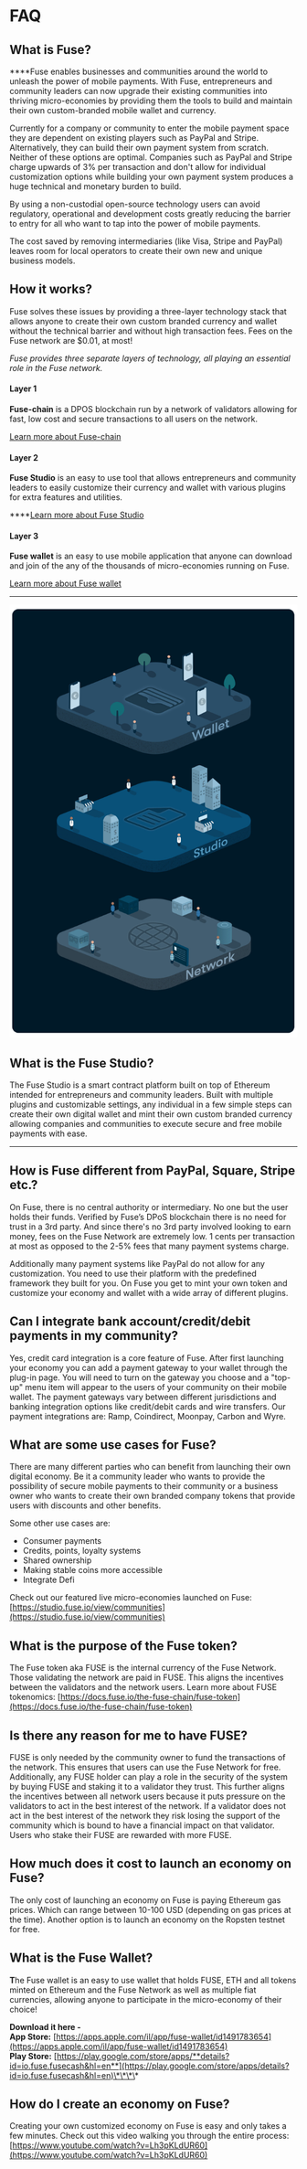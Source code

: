 # FAQ

## What is Fuse?

  
****Fuse enables businesses and communities around the world to unleash the power of mobile payments. With Fuse, entrepreneurs and community leaders can now upgrade their existing communities into thriving micro-economies by providing them the tools to build and maintain their own custom-branded mobile wallet and currency. 

Currently for a company or community to enter the mobile payment space they are dependent on existing players such as PayPal and Stripe. Alternatively, they can build their own payment system from scratch. Neither of these options are optimal. Companies such as PayPal and Stripe charge upwards of 3% per transaction and don't allow for individual customization options while building your own payment system produces a huge technical and monetary burden to build. 

By using a non-custodial open-source technology users can avoid regulatory, operational and development costs greatly reducing the barrier to entry for all who want to tap into the power of mobile payments. 

The cost saved by removing intermediaries \(like Visa, Stripe and PayPal\) leaves room for local operators to create their own new and unique business models.



## How it works? 

Fuse solves these issues by providing a three-layer technology stack that allows anyone to create their own custom branded currency and wallet without the technical barrier and without high transaction fees. Fees on the Fuse network are $0.01, at most!

_Fuse provides three separate layers of technology, all playing an essential role in the Fuse network._ 

#### **Layer 1**

**Fuse-chain** is a DPOS blockchain run by a network of validators allowing for fast, low cost and secure transactions to all users on the network. 

[Learn more about Fuse-chain](https://docs.fuse.io/become-a-validator/how-to-become-a-validator)

#### **Layer 2**

**Fuse Studio** is an easy to use tool that allows entrepreneurs and community leaders to easily customize their currency and wallet with various plugins for extra features and utilities.   
  
****[Learn more about Fuse Studio](https://docs.fuse.io/the-fuse-studio/overview)

#### **Layer 3**

**Fuse wallet** is an easy to use mobile application that anyone can download and join of the any of the thousands of micro-economies running on Fuse. 

[Learn more about Fuse wallet](https://docs.fuse.io/the-mobile-wallet/overview)  
****

![](../.gitbook/assets/stack-faq.jpg)

## **What is the Fuse Studio?**

The Fuse Studio is a smart contract platform built on top of Ethereum intended for entrepreneurs and community leaders. Built with multiple plugins and customizable settings, any individual in a few simple steps can create their own digital wallet and mint their own custom branded currency allowing companies and communities to execute secure and free mobile payments with ease.   
****

## **How is Fuse different from PayPal, Square, Stripe etc.?** 

On Fuse, there is no central authority or intermediary. No one but the user holds their funds. Verified by Fuse’s DPoS blockchain there is no need for trust in a 3rd party. And since there's no 3rd party involved looking to earn money, fees on the Fuse Network are extremely low. 1 cents per transaction at most as opposed to the 2-5% fees that many payment systems charge. 

Additionally many payment systems like PayPal do not allow for any customization. You need to use their platform with the predefined framework they built for you. On Fuse you get to mint your own token and customize your economy and wallet with a wide array of different plugins. 

## **Can I integrate bank account/credit/debit payments in my community?**

Yes, credit card integration is a core feature of Fuse. After first launching your economy you can add a payment gateway to your wallet through the plug-in page. You will need to turn on the gateway you choose and a "top-up" menu item will appear to the users of your community on their mobile wallet. The payment gateways vary between different jurisdictions and banking integration options like credit/debit cards and wire transfers. Our payment integrations are: Ramp, Coindirect, Moonpay, Carbon and Wyre.

## **What are some use cases for Fuse?** 

There are many different parties who can benefit from launching their own digital economy. Be it a community leader who wants to provide the possibility of secure mobile payments to their community or a business owner who wants to create their own branded company tokens that provide users with discounts and other benefits. 

Some other use cases are:

* Consumer payments
* Credits, points, loyalty systems
* Shared ownership
* Making stable coins more accessible
* Integrate Defi

Check out our featured live micro-economies launched on Fuse: [https://studio.fuse.io/view/communities](https://studio.fuse.io/view/communities)

## **What is the purpose of the Fuse token?** 

The Fuse token aka FUSE is the internal currency of the Fuse Network.  Those validating the network are paid in FUSE. This aligns the incentives between the validators and the network users. Learn more about FUSE tokenomics: [https://docs.fuse.io/the-fuse-chain/fuse-token](https://docs.fuse.io/the-fuse-chain/fuse-token)

## **Is there any reason for me to have FUSE?** 

FUSE is only needed by the community owner to fund the transactions of the network. This ensures that users can use the Fuse Network for free. Additionally, any FUSE holder can play a role in the security of the system by buying FUSE and staking it to a validator they trust. This further aligns the incentives between all network users because it puts pressure on the validators to act in the best interest of the network. If a validator does not act in the best interest of the network they risk losing the support of the community which is bound to have a financial impact on that validator. Users who stake their FUSE are rewarded with more FUSE. 

## **How much does it cost to launch an economy on Fuse?**

The only cost of launching an economy on Fuse is paying Ethereum gas prices. Which can range between 10-100 USD \(depending on gas prices at the time\). Another option is to launch an economy on the Ropsten testnet for free. 

## **What is the Fuse Wallet?** 

**T**he Fuse wallet is an easy to use wallet that holds FUSE, ETH and all tokens minted on Ethereum and the Fuse Network as well as multiple fiat currencies, allowing anyone to participate in the micro-economy of their choice!  
  
**Download it here -   
App Store:** [https://apps.apple.com/il/app/fuse-wallet/id1491783654](https://apps.apple.com/il/app/fuse-wallet/id1491783654)  
**Play Store:** [https://play.google.com/store/apps/**details?id=io.fuse.fusecash&hl=en**](https://play.google.com/store/apps/details?id=io.fuse.fusecash&hl=en)\*\*\*\*

## **How do I create an economy on Fuse?**

Creating your own customized economy on Fuse is easy and only takes a few minutes. Check out this video walking you through the entire process: [https://www.youtube.com/watch?v=Lh3pKLdUR60](https://www.youtube.com/watch?v=Lh3pKLdUR60)

## 

